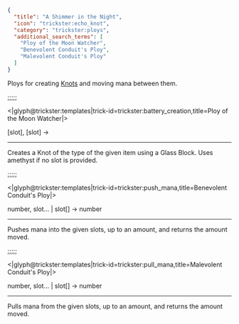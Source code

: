 ```json
{
  "title": "A Shimmer in the Night",
  "icon": "trickster:echo_knot",
  "category": "trickster:ploys",
  "additional_search_terms": [
    "Ploy of the Moon Watcher",
    "Benevolent Conduit's Ploy",
    "Malevolent Conduit's Ploy"
  ]
}
```

Ploys for creating [Knots](^trickster:items/knots) and moving mana between them.

;;;;;

<|glyph@trickster:templates|trick-id=trickster:battery_creation,title=Ploy of the Moon Watcher|>

[slot], [slot] ->

---

Creates a Knot of the type of the given item using a Glass Block. Uses amethyst if no slot is provided.

;;;;;

<|glyph@trickster:templates|trick-id=trickster:push_mana,title=Benevolent Conduit's Ploy|>

number, slot... | slot[] -> number

---

Pushes mana into the given slots, up to an amount, and returns the amount moved.

;;;;;

<|glyph@trickster:templates|trick-id=trickster:pull_mana,title=Malevolent Conduit's Ploy|>

number, slot... | slot[] -> number

---

Pulls mana from the given slots, up to an amount, and returns the amount moved.
